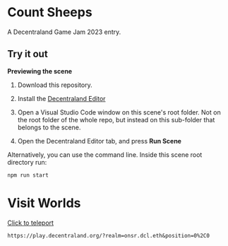 # Count Sheeps
A Decentraland Game Jam 2023 entry.

## Try it out

**Previewing the scene**

1. Download this repository.

2. Install the [Decentraland Editor](https://docs.decentraland.org/creator/development-guide/sdk7/editor/)

3. Open a Visual Studio Code window on this scene's root folder. Not on the root folder of the whole repo, but instead on this sub-folder that belongs to the scene.

4. Open the Decentraland Editor tab, and press **Run Scene**

Alternatively, you can use the command line. Inside this scene root directory run:

```
npm run start
```
# Visit Worlds

[Click to teleport](https://play.decentraland.org/?realm=onsr.dcl.eth)
```
https://play.decentraland.org/?realm=onsr.dcl.eth&position=0%2C0
```
